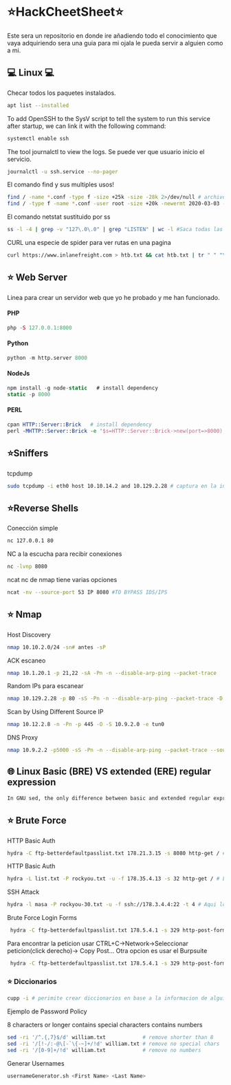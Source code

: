 # ⭐️HackCheetSheet⭐️

Este sera un repositorio en donde ire añadiendo todo el conocimiento que vaya adquiriendo sera una guia para mi ojala le pueda servir a alguien como a mi. 

<h2> 💻 Linux 💻</h2>

Checar todos los paquetes instalados.

```bash
apt list --installed
```

To add OpenSSH to the SysV script to tell the system to run this service after startup, we can link it with the following command:

```bash
systemctl enable ssh
```

The tool journalctl to view the logs. Se puede ver que usuario inicio el servicio.
 
```bash
journalctl -u ssh.service --no-pager
```
El comando find y sus multiples usos!

```bash
find / -name *.conf -type f -size +25k -size -28k 2>/dev/null # archivo de peso mayor a 25k y menor a 28k!
find / -type f -name *.conf -user root -size +20k -newermt 2020-03-03 -exec ls -al {} \; 2>/dev/null # ejecuta con lo que encuentra el comando {} aqui se pone el nombre que se vaya encontrando lo probe con cp intentalo!
```
El comando netstat sustituido por ss
```bash
ss -l -4 | grep -v "127\.0\.0" | grep "LISTEN" | wc -l #Saca todas las conecciones en escucha sin localhost y te dice cuantas hay
```
CURL una especie de spider para ver rutas en una pagina

```bash
curl https://www.inlanefreight.com > htb.txt && cat htb.txt | tr " " "\n" | cut -d"'" -f2 | cut -d'"' -f2 | grep "www.inlanefreight.com" | sort -u | wc -l
```


<h2>⭐️ Web Server </h2>

Linea para crear un servidor web que yo he probado y me han funcionado.

<h4>PHP</h4>

```php
php -S 127.0.0.1:8000
```
<h4>Python</h4>

```python
python -m http.server 8000
```

<h4>NodeJs</h4>

```javascript
npm install -g node-static   # install dependency
static -p 8000
```
<h4>PERL</h4>

```perl
cpan HTTP::Server::Brick   # install dependency
perl -MHTTP::Server::Brick -e '$s=HTTP::Server::Brick->new(port=>8000); $s->mount("/"=>{path=>"."}); $s->start'
```
<h2>⭐️Sniffers </h2>

tcpdump

```bash
sudo tcpdump -i eth0 host 10.10.14.2 and 10.129.2.28 # captura en la interfaz eth0
```

<h2>⭐️Reverse Shells </h2>

Conección simple 

```bash
nc 127.0.0.1 80
```
NC a la escucha para recibir conexiones

```bash
nc -lvnp 8080 
```
ncat nc de nmap tiene varias opciones

```bash
ncat -nv --source-port 53 IP 8080 #TO BYPASS IDS/IPS
```

<h2>⭐️ Nmap </h2>

Host Discovery

```bash
nmap 10.10.2.0/24 -sn# antes -sP
```

ACK escaneo

```bash
nmap 10.1.20.1 -p 21,22 -sA -Pn -n --disable-arp-ping --packet-trace
```

Random IPs para escanear

```bash
nmap 10.129.2.28 -p 80 -sS -Pn -n --disable-arp-ping --packet-trace -D RND:5
```

Scan by Using Different Source IP

```bash
nmap 10.12.2.8 -n -Pn -p 445 -O -S 10.9.2.0 -e tun0
```
DNS Proxy

```bash
nmap 10.9.2.2 -p5000 -sS -Pn -n --disable-arp-ping --packet-trace --source-port 53
```
<h2> 🌐 Linux Basic (BRE) VS extended (ERE) regular expression </h2>

```bash
In GNU sed, the only difference between basic and extended regular expressions is in the behavior of a few special characters: ‘?’, ‘+’, parentheses, braces (‘{}’), and ‘|’.
```
<h2>⭐️ Brute Force </h2>

HTTP Basic Auth

```bash
hydra -C ftp-betterdefaultpasslist.txt 178.21.3.15 -s 8080 http-get / # La Opcion -C trabaja con listas tipo user:passwd
```
HTTP Basic Auth

```bash
hydra -L list.txt -P rockyou.txt -u -f 178.35.4.13 -s 32 http-get / # L lista variable l user constante igual para la -P y -p
``` 

SSH Attack

```bash
hydra -l masa -P rockyou-30.txt -u -f ssh://178.3.4.4:22 -t 4 # Aqui lo que cambia es el servicio para atacar por ejemplo el ftp 
```

Brute Force Login Forms

```bash
 hydra -C ftp-betterdefaultpasslist.txt 178.5.4.1 -s 329 http-post-form "/login.php:username=^USER^&password=^PASS^:F=<form name='login'"
``` 
Para encontrar la peticion usar CTRL+C->Network->Seleccionar peticion(click derecho)-> Copy Post...
Otra opcion es usar el Burpsuite

```bash
 hydra -C ftp-betterdefaultpasslist.txt 178.5.4.1 -s 329 http-post-form "/login.php:username=^USER^&password=^PASS^:F=<form name='login'" 
``` 

<h3>⭐️ Diccionarios</h3>

```bash
cupp -i # perimite crear diccionarios en base a la informacion de alguien bastante util.
```
Ejemplo de Password Policy

8 characters or longer
contains special characters
contains numbers

```bash
sed -ri '/^.{,7}$/d' william.txt            # remove shorter than 8
sed -ri '/[!-/:-@\[-`\{-~]+/!d' william.txt # remove no special chars
sed -ri '/[0-9]+/!d' william.txt            # remove no numbers
```

Generar Usernames

```bash
usernameGenerator.sh <First Name> <Last Name>
```



